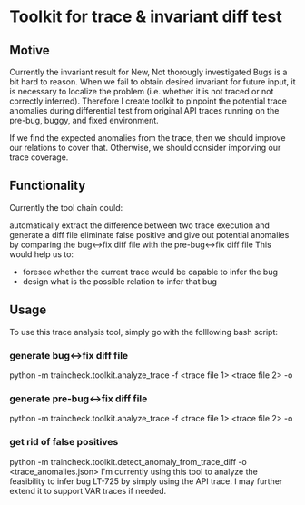 # Toolkit for trace & invariant diff test

## Motive

Currently the invariant result for New, Not thorougly investigated Bugs is a bit hard to reason.
When we fail to obtain desired invariant for future input, it is necessary to localize the problem (i.e. whether it is not traced or not correctly inferred). Therefore I create toolkit to pinpoint the potential trace anomalies during differential test from original API traces running on the pre-bug, buggy, and fixed environment.

If we find the expected anomalies from the trace, then we should improve our relations to cover that. Otherwise, we should consider imporving our trace coverage.

## Functionality

Currently the tool chain could:

automatically extract the difference between two trace execution and generate a diff file
eliminate false positive and give out potential anomalies by comparing the bug<->fix diff file with the pre-bug<->fix diff file
This would help us to:

- foresee whether the current trace would be capable to infer the bug
- design what is the possible relation to infer that bug

## Usage

To use this trace analysis tool, simply go with the folllowing bash script:

### generate bug<->fix diff file
python -m traincheck.toolkit.analyze_trace -f <trace file 1> <trace file 2> -o <bug-fix-diff-file>
### generate pre-bug<->fix diff file 
python -m traincheck.toolkit.analyze_trace -f <trace file 1> <trace file 2> -o <pre-fix-diff-file>
### get rid of false positives
python -m traincheck.toolkit.detect_anomaly_from_trace_diff <bug-fix-diff-file> <pre-fix-diff-file> -o <trace_anomalies.json>
I'm currently using this tool to analyze the feasibility to infer bug LT-725 by simply using the API trace. I may further extend it to support VAR traces if needed.
